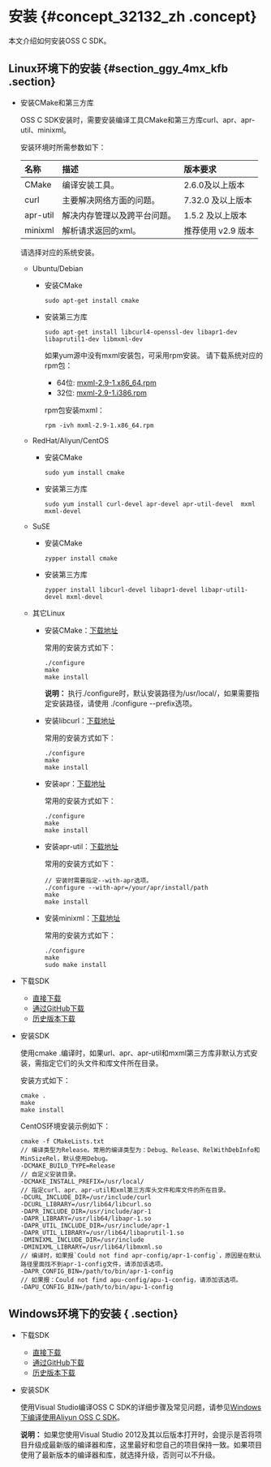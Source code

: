 # 安装 {#concept_32132_zh .concept}

本文介绍如何安装OSS C SDK。

## Linux环境下的安装 {#section_ggy_4mx_kfb .section}

-   安装CMake和第三方库

    OSS C SDK安装时，需要安装编译工具CMake和第三方库curl、apr、apr-util、minixml。

    安装环境时所需参数如下：

    |名称|描述|版本要求|
    |:-|:-|:---|
    |CMake|编译安装工具。|2.6.0及以上版本|
    |curl|主要解决网络方面的问题。|7.32.0 及以上版本|
    |apr-util|解决内存管理以及跨平台问题。|1.5.2 及以上版本|
    |minixml|解析请求返回的xml。|推荐使用 v2.9 版本|

    请选择对应的系统安装。

    -   Ubuntu/Debian
        -   安装CMake

            ```language-shell
            sudo apt-get install cmake
            
            ```

        -   安装第三方库

            ```language-shell
            sudo apt-get install libcurl4-openssl-dev libapr1-dev libaprutil1-dev libmxml-dev
            
            ```

            如果yum源中没有mxml安装包，可采用rpm安装。 请下载系统对应的rpm包：

            -   64位: [mxml-2.9-1.x86\_64.rpm](http://docs-aliyun.cn-hangzhou.oss.aliyun-inc.com/assets/attach/32132/cn_zh/1501596081318/mxml-2.9-1.x86_64.rpm) 
            -   32位: [mxml-2.9-1.i386.rpm](http://docs-aliyun.cn-hangzhou.oss.aliyun-inc.com/assets/attach/32132/cn_zh/1501596109140/mxml-2.9-1.i386.rpm) 

            rpm包安装mxml：

            ```language-shell
            rpm -ivh mxml-2.9-1.x86_64.rpm
            
            ```

    -   RedHat/Aliyun/CentOS
        -   安装CMake

            ```language-shell
            sudo yum install cmake
            
            ```

        -   安装第三方库

            ```language-shell
            sudo yum install curl-devel apr-devel apr-util-devel  mxml mxml-devel
            
            ```

    -   SuSE
        -   安装CMake

            ```language-shell
            zypper install cmake
            
            ```

        -   安装第三方库

            ```language-shell
            zypper install libcurl-devel libapr1-devel libapr-util1-devel mxml-devel
            
            ```

    -   其它Linux
        -   安装CMake：[下载地址](https://cmake.org/download)

            常用的安装方式如下：

            ```language-shell
            ./configure
            make
            make install
            
            ```

            **说明：** 执行./configure时，默认安装路径为/usr/local/，如果需要指定安装路径，请使用 ./configure --prefix选项。

        -   安装libcurl：[下载地址](http://curl.haxx.se/download.html)

            常用的安装方式如下：

            ```language-shell
            ./configure
            make
            make install
            
            ```

        -   安装apr：[下载地址](https://apr.apache.org/download.cgi)

            常用的安装方式如下：

            ```language-shell
            ./configure
            make
            make install
            
            ```

        -   安装apr-util：[下载地址](https://apr.apache.org/download.cgi)

            常用的安装方式如下：

            ```language-shell
            // 安装时需要指定--with-apr选项。
            ./configure --with-apr=/your/apr/install/path
            make
            make install
            
            ```

        -   安装minixml：[下载地址](http://michaelrsweet.github.io/mxml/)

            常用的安装方式如下：

            ```language-shell
            ./configure
            make
            sudo make install
            
            ```

-   下载SDK
    -    [直接下载](http://docs-aliyun.cn-hangzhou.oss.aliyun-inc.com/assets/attach/32131/cn_zh/1501595738954/aliyun-oss-c-sdk-3.5.0.tar.gz) 
    -    [通过GitHub下载](https://github.com/aliyun/aliyun-oss-c-sdk) 
    -    [历史版本下载](https://github.com/aliyun/aliyun-oss-c-sdk/releases) 
-   安装SDK

    使用cmake .编译时，如果url、apr、apr-util和mxml第三方库非默认方式安装，需指定它们的头文件和库文件所在目录。

    安装方式如下：

    ```language-shell
    cmake .
    make
    make install
    
    ```

    CentOS环境安装示例如下：

    ```language-shell
    cmake -f CMakeLists.txt
    // 编译类型为Release。常用的编译类型为：Debug、Release、RelWithDebInfo和MinSizeRel，默认使用Debug。
    -DCMAKE_BUILD_TYPE=Release
    // 自定义安装目录。
    -DCMAKE_INSTALL_PREFIX=/usr/local/
    // 指定curl、apr、apr-util和xml第三方库头文件和库文件的所在目录。
    -DCURL_INCLUDE_DIR=/usr/include/curl
    -DCURL_LIBRARY=/usr/lib64/libcurl.so
    -DAPR_INCLUDE_DIR=/usr/include/apr-1
    -DAPR_LIBRARY=/usr/lib64/libapr-1.so
    -DAPR_UTIL_INCLUDE_DIR=/usr/include/apr-1
    -DAPR_UTIL_LIBRARY=/usr/lib64/libaprutil-1.so
    -DMINIXML_INCLUDE_DIR=/usr/include
    -DMINIXML_LIBRARY=/usr/lib64/libmxml.so
    // 编译时，如果报`Could not find apr-config/apr-1-config`，原因是在默认路径里面找不到apr-1-config文件，请添加该选项。
    -DAPR_CONFIG_BIN=/path/to/bin/apr-1-config
    // 如果报：Could not find apu-config/apu-1-config，请添加该选项。
    -DAPU_CONFIG_BIN=/path/to/bin/apu-1-config
    
    ```


## Windows环境下的安装 { .section}

-   下载SDK
    -    [直接下载](http://docs-aliyun.cn-hangzhou.oss.aliyun-inc.com/assets/attach/32131/cn_zh/1501595775239/aliyun-oss-c-sdk-3.5.0.zip) 
    -    [通过GitHub下载](https://github.com/aliyun/aliyun-oss-c-sdk) 
    -    [历史版本下载](https://github.com/aliyun/aliyun-oss-c-sdk/releases) 
-   安装SDK

    使用Visual Studio编译OSS C SDK的详细步骤及常见问题，请参见[Windows下编译使用Aliyun OSS C SDK](https://yq.aliyun.com/articles/57947)。

    **说明：** 如果您使用Visual Studio 2012及其以后版本打开时，会提示是否将项目升级成最新版的编译器和库，这里最好和您自己的项目保持一致。如果项目使用了最新版本的编译器和库，就选择升级，否则可以不升级。


